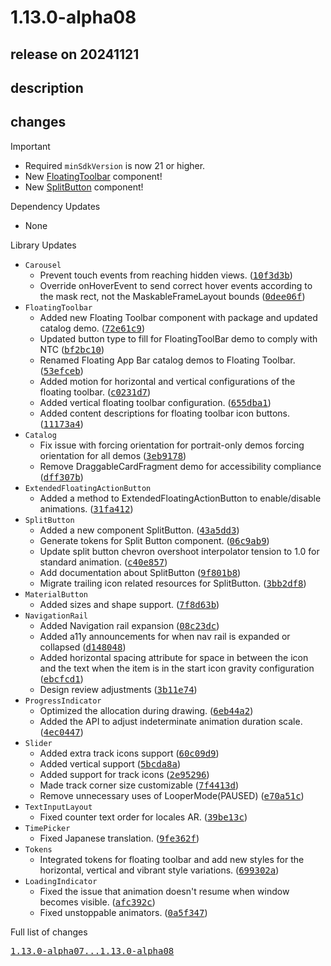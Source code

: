 # 1.13.0-alpha08

## release on 20241121
## description
## changes
Important

* Required <code>minSdkVersion</code> is now 21 or higher.
* New <a href="https://github.com/material-components/material-components-android/blob/master/lib/java/com/google/android/material/floatingtoolbar/FloatingToolbarLayout.java">FloatingToolbar</a> component!
* New <a href="https://github.com/material-components/material-components-android/blob/master/docs/components/Button.md#split-button">SplitButton</a> component!

Dependency Updates

* None

Library Updates

* <code>Carousel</code>
  * Prevent touch events from reaching hidden views. (<a class="commit-link" data-hovercard-type="commit" data-hovercard-url="https://github.com/material-components/material-components-android/commit/10f3d3bd984e44e46b4334d7d2dfc6db81b348a3/hovercard" href="https://github.com/material-components/material-components-android/commit/10f3d3bd984e44e46b4334d7d2dfc6db81b348a3"><tt>10f3d3b</tt></a>)
  * Override onHoverEvent to send correct hover events according to the mask rect, not the MaskableFrameLayout bounds (<a class="commit-link" data-hovercard-type="commit" data-hovercard-url="https://github.com/material-components/material-components-android/commit/0dee06f089b7ac401742ff3cbfe7412a6e4040d2/hovercard" href="https://github.com/material-components/material-components-android/commit/0dee06f089b7ac401742ff3cbfe7412a6e4040d2"><tt>0dee06f</tt></a>)
* <code>FloatingToolbar</code>
  * Added new Floating Toolbar component with package and updated catalog demo. (<a class="commit-link" data-hovercard-type="commit" data-hovercard-url="https://github.com/material-components/material-components-android/commit/72e61c948a473bcbf974f3e0c2c44a593cc18e4e/hovercard" href="https://github.com/material-components/material-components-android/commit/72e61c948a473bcbf974f3e0c2c44a593cc18e4e"><tt>72e61c9</tt></a>)
  * Updated button type to fill for FloatingToolBar demo to comply with NTC (<a class="commit-link" data-hovercard-type="commit" data-hovercard-url="https://github.com/material-components/material-components-android/commit/bf2bc1065210b9cf3a62ad4e39cb1a034d548426/hovercard" href="https://github.com/material-components/material-components-android/commit/bf2bc1065210b9cf3a62ad4e39cb1a034d548426"><tt>bf2bc10</tt></a>)
  * Renamed Floating App Bar catalog demos to Floating Toolbar. (<a class="commit-link" data-hovercard-type="commit" data-hovercard-url="https://github.com/material-components/material-components-android/commit/53efceb422a633e03432d5d9760ac600be40cfb7/hovercard" href="https://github.com/material-components/material-components-android/commit/53efceb422a633e03432d5d9760ac600be40cfb7"><tt>53efceb</tt></a>)
  * Added motion for horizontal and vertical configurations of the floating toolbar. (<a class="commit-link" data-hovercard-type="commit" data-hovercard-url="https://github.com/material-components/material-components-android/commit/c0231d7d609c37efba53fdfa1bfa7c11c2f8767e/hovercard" href="https://github.com/material-components/material-components-android/commit/c0231d7d609c37efba53fdfa1bfa7c11c2f8767e"><tt>c0231d7</tt></a>)
  * Added vertical floating toolbar configuration. (<a class="commit-link" data-hovercard-type="commit" data-hovercard-url="https://github.com/material-components/material-components-android/commit/655dba1a48e2e76fbbb833d73c7ed963b4cc1d6b/hovercard" href="https://github.com/material-components/material-components-android/commit/655dba1a48e2e76fbbb833d73c7ed963b4cc1d6b"><tt>655dba1</tt></a>)
  * Added content descriptions for floating toolbar icon buttons. (<a class="commit-link" data-hovercard-type="commit" data-hovercard-url="https://github.com/material-components/material-components-android/commit/11173a4be5b77237180d7d1a3c16ab23de14aaba/hovercard" href="https://github.com/material-components/material-components-android/commit/11173a4be5b77237180d7d1a3c16ab23de14aaba"><tt>11173a4</tt></a>)
* <code>Catalog</code>
  * Fix issue with forcing orientation for portrait-only demos forcing orientation for all demos (<a class="commit-link" data-hovercard-type="commit" data-hovercard-url="https://github.com/material-components/material-components-android/commit/3eb9178aaab6e0dac3b1708085360c3d95ab6249/hovercard" href="https://github.com/material-components/material-components-android/commit/3eb9178aaab6e0dac3b1708085360c3d95ab6249"><tt>3eb9178</tt></a>)
  * Remove DraggableCardFragment demo for accessibility compliance (<a class="commit-link" data-hovercard-type="commit" data-hovercard-url="https://github.com/material-components/material-components-android/commit/dff307b1df927c24ac0b45aaee64df76c86b519d/hovercard" href="https://github.com/material-components/material-components-android/commit/dff307b1df927c24ac0b45aaee64df76c86b519d"><tt>dff307b</tt></a>)
* <code>ExtendedFloatingActionButton</code>
  * Added a method to ExtendedFloatingActionButton to enable/disable animations. (<a class="commit-link" data-hovercard-type="commit" data-hovercard-url="https://github.com/material-components/material-components-android/commit/31fa4122c7221a9ba84577b570f270cea4bb6bd5/hovercard" href="https://github.com/material-components/material-components-android/commit/31fa4122c7221a9ba84577b570f270cea4bb6bd5"><tt>31fa412</tt></a>)
* <code>SplitButton</code>
  * Added a new component SplitButton. (<a class="commit-link" data-hovercard-type="commit" data-hovercard-url="https://github.com/material-components/material-components-android/commit/43a5dd3a9725a35046c85b7fa6af08c5fdabf9ba/hovercard" href="https://github.com/material-components/material-components-android/commit/43a5dd3a9725a35046c85b7fa6af08c5fdabf9ba"><tt>43a5dd3</tt></a>)
  * Generate tokens for Split Button component. (<a class="commit-link" data-hovercard-type="commit" data-hovercard-url="https://github.com/material-components/material-components-android/commit/06c9ab90d90366249a7896047e1e09bd57723326/hovercard" href="https://github.com/material-components/material-components-android/commit/06c9ab90d90366249a7896047e1e09bd57723326"><tt>06c9ab9</tt></a>)
  * Update split button chevron overshoot interpolator tension to 1.0 for standard animation. (<a class="commit-link" data-hovercard-type="commit" data-hovercard-url="https://github.com/material-components/material-components-android/commit/c40e8578ad96ff2e761ece814c816f220672e0e7/hovercard" href="https://github.com/material-components/material-components-android/commit/c40e8578ad96ff2e761ece814c816f220672e0e7"><tt>c40e857</tt></a>)
  * Add documentation about SplitButton (<a class="commit-link" data-hovercard-type="commit" data-hovercard-url="https://github.com/material-components/material-components-android/commit/9f801b87bca0243b52e28fee2752645bfb85454a/hovercard" href="https://github.com/material-components/material-components-android/commit/9f801b87bca0243b52e28fee2752645bfb85454a"><tt>9f801b8</tt></a>)
  * Migrate trailing icon related resources for SplitButton. (<a class="commit-link" data-hovercard-type="commit" data-hovercard-url="https://github.com/material-components/material-components-android/commit/3bb2df80f34e8483170cefd1824a3f99855562a3/hovercard" href="https://github.com/material-components/material-components-android/commit/3bb2df80f34e8483170cefd1824a3f99855562a3"><tt>3bb2df8</tt></a>)
* <code>MaterialButton</code>
  * Added sizes and shape support. (<a class="commit-link" data-hovercard-type="commit" data-hovercard-url="https://github.com/material-components/material-components-android/commit/7f8d63bb80c328d14830acbb0451937e5f793ca8/hovercard" href="https://github.com/material-components/material-components-android/commit/7f8d63bb80c328d14830acbb0451937e5f793ca8"><tt>7f8d63b</tt></a>)
* <code>NavigationRail</code>
  * Added Navigation rail expansion (<a class="commit-link" data-hovercard-type="commit" data-hovercard-url="https://github.com/material-components/material-components-android/commit/08c23dc384f4010509f1142b8931b716df07caa9/hovercard" href="https://github.com/material-components/material-components-android/commit/08c23dc384f4010509f1142b8931b716df07caa9"><tt>08c23dc</tt></a>)
  * Added a11y announcements for when nav rail is expanded or collapsed (<a class="commit-link" data-hovercard-type="commit" data-hovercard-url="https://github.com/material-components/material-components-android/commit/d148048a00303a5afdb5e7f878f431aec79a8924/hovercard" href="https://github.com/material-components/material-components-android/commit/d148048a00303a5afdb5e7f878f431aec79a8924"><tt>d148048</tt></a>)
  * Added horizontal spacing attribute for space in between the icon and the text when the item is in the start icon gravity configuration (<a class="commit-link" data-hovercard-type="commit" data-hovercard-url="https://github.com/material-components/material-components-android/commit/ebcfcd18a9f284df1fe9edcdf9e78732fe520b56/hovercard" href="https://github.com/material-components/material-components-android/commit/ebcfcd18a9f284df1fe9edcdf9e78732fe520b56"><tt>ebcfcd1</tt></a>)
  * Design review adjustments (<a class="commit-link" data-hovercard-type="commit" data-hovercard-url="https://github.com/material-components/material-components-android/commit/3b11e7457c619fe763700682d9ff0f2a4e3c0452/hovercard" href="https://github.com/material-components/material-components-android/commit/3b11e7457c619fe763700682d9ff0f2a4e3c0452"><tt>3b11e74</tt></a>)
* <code>ProgressIndicator</code>
  * Optimized the allocation during drawing. (<a class="commit-link" data-hovercard-type="commit" data-hovercard-url="https://github.com/material-components/material-components-android/commit/6eb44a2dfa918f48c2a03f80636178c1cecb795d/hovercard" href="https://github.com/material-components/material-components-android/commit/6eb44a2dfa918f48c2a03f80636178c1cecb795d"><tt>6eb44a2</tt></a>)
  * Added the API to adjust indeterminate animation duration scale. (<a class="commit-link" data-hovercard-type="commit" data-hovercard-url="https://github.com/material-components/material-components-android/commit/4ec04479788977d696efe17981c947dafd8efe78/hovercard" href="https://github.com/material-components/material-components-android/commit/4ec04479788977d696efe17981c947dafd8efe78"><tt>4ec0447</tt></a>)
* <code>Slider</code>
  * Added extra track icons support (<a class="commit-link" data-hovercard-type="commit" data-hovercard-url="https://github.com/material-components/material-components-android/commit/60c09d98a1b5d9d975c631cc4e6ca874246b288e/hovercard" href="https://github.com/material-components/material-components-android/commit/60c09d98a1b5d9d975c631cc4e6ca874246b288e"><tt>60c09d9</tt></a>)
  * Added vertical support (<a class="commit-link" data-hovercard-type="commit" data-hovercard-url="https://github.com/material-components/material-components-android/commit/5bcda8a8d74d6f245b7112140381adffe5b30223/hovercard" href="https://github.com/material-components/material-components-android/commit/5bcda8a8d74d6f245b7112140381adffe5b30223"><tt>5bcda8a</tt></a>)
  * Added support for track icons (<a class="commit-link" data-hovercard-type="commit" data-hovercard-url="https://github.com/material-components/material-components-android/commit/2e95296eaca5b5ad6a8f57af594f777ff7b23af0/hovercard" href="https://github.com/material-components/material-components-android/commit/2e95296eaca5b5ad6a8f57af594f777ff7b23af0"><tt>2e95296</tt></a>)
  * Made track corner size customizable (<a class="commit-link" data-hovercard-type="commit" data-hovercard-url="https://github.com/material-components/material-components-android/commit/7f4413dc4fc67a8a51fb1c959439104861137d0a/hovercard" href="https://github.com/material-components/material-components-android/commit/7f4413dc4fc67a8a51fb1c959439104861137d0a"><tt>7f4413d</tt></a>)
  * Remove unnecessary uses of LooperMode(PAUSED) (<a class="commit-link" data-hovercard-type="commit" data-hovercard-url="https://github.com/material-components/material-components-android/commit/e70a51c64b7d4f566538fc7d03849c8682531446/hovercard" href="https://github.com/material-components/material-components-android/commit/e70a51c64b7d4f566538fc7d03849c8682531446"><tt>e70a51c</tt></a>)
* <code>TextInputLayout</code>
  * Fixed counter text order for locales AR. (<a class="commit-link" data-hovercard-type="commit" data-hovercard-url="https://github.com/material-components/material-components-android/commit/39be13c5c22ab2be51a99931520c3eab4e4106d9/hovercard" href="https://github.com/material-components/material-components-android/commit/39be13c5c22ab2be51a99931520c3eab4e4106d9"><tt>39be13c</tt></a>)
* <code>TimePicker</code>
  * Fixed Japanese translation. (<a class="commit-link" data-hovercard-type="commit" data-hovercard-url="https://github.com/material-components/material-components-android/commit/9fe362f8f3ee67852a910891fa1a6f7fd86d1237/hovercard" href="https://github.com/material-components/material-components-android/commit/9fe362f8f3ee67852a910891fa1a6f7fd86d1237"><tt>9fe362f</tt></a>)
* <code>Tokens</code>
  * Integrated tokens for floating toolbar and add new styles for the horizontal, vertical and vibrant style variations. (<a class="commit-link" data-hovercard-type="commit" data-hovercard-url="https://github.com/material-components/material-components-android/commit/699302a8239af9578357be3c938b64694d1c85dc/hovercard" href="https://github.com/material-components/material-components-android/commit/699302a8239af9578357be3c938b64694d1c85dc"><tt>699302a</tt></a>)
* <code>LoadingIndicator</code>
  * Fixed the issue that animation doesn't resume when window becomes visible. (<a class="commit-link" data-hovercard-type="commit" data-hovercard-url="https://github.com/material-components/material-components-android/commit/afc392c4a2e1e612eb557224f37b90f0a50bd777/hovercard" href="https://github.com/material-components/material-components-android/commit/afc392c4a2e1e612eb557224f37b90f0a50bd777"><tt>afc392c</tt></a>)
  * Fixed unstoppable animators. (<a class="commit-link" data-hovercard-type="commit" data-hovercard-url="https://github.com/material-components/material-components-android/commit/0a5f347ec9b48718cc76b6d6d3d775624bdd9dfe/hovercard" href="https://github.com/material-components/material-components-android/commit/0a5f347ec9b48718cc76b6d6d3d775624bdd9dfe"><tt>0a5f347</tt></a>)

Full list of changes

<a class="commit-link" href="https://github.com/material-components/material-components-android/compare/1.13.0-alpha07...1.13.0-alpha08"><tt>1.13.0-alpha07...1.13.0-alpha08</tt></a>

